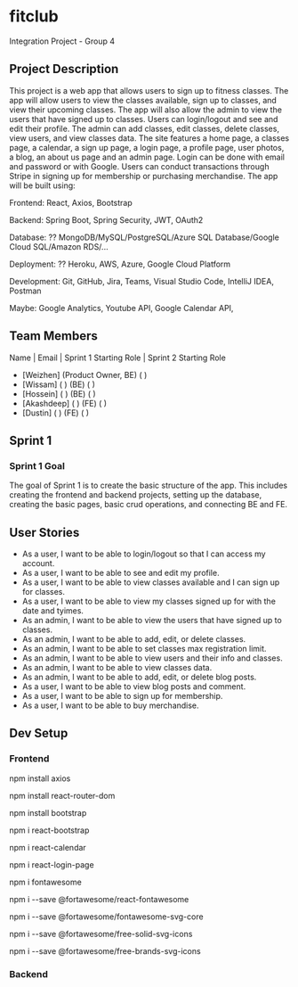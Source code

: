 # fitclub
Integration Project - Group 4

## Project Description

This project is a web app that allows users to sign up to fitness classes. The app will allow users to view the classes available, sign up to classes, and view their upcoming classes. The app will also allow the admin to view the users that have signed up to classes. Users can login/logout and see and edit their profile. The admin can add classes, edit classes, delete classes, view users, and view classes data. The site features a home page, a classes page, a calendar, a sign up page, a login page, a profile page, user photos, a blog, an about us page and an admin page. Login can be done with email and password or with Google. Users can conduct transactions through Stripe in signing up for membership or purchasing merchandise. The app will be built using:

Frontend: React, Axios, Bootstrap

Backend: Spring Boot, Spring Security, JWT, OAuth2

Database: ?? MongoDB/MySQL/PostgreSQL/Azure SQL Database/Google Cloud SQL/Amazon RDS/...

Deployment: ?? Heroku, AWS, Azure, Google Cloud Platform

Development: Git, GitHub, Jira, Teams, Visual Studio Code, IntelliJ IDEA, Postman

Maybe: Google Analytics, Youtube API, Google Calendar API,


## Team Members

Name | Email | Sprint 1 Starting Role | Sprint 2 Starting Role
- [Weizhen]     (Product Owner, BE) ( )
- [Wissam]      ( ) (BE) ( )
- [Hossein]     ( ) (BE) ( )
- [Akashdeep]   ( ) (FE) ( )
- [Dustin]      ( ) (FE) ( )

## Sprint 1

### Sprint 1 Goal

The goal of Sprint 1 is to create the basic structure of the app. This includes creating the frontend and backend projects, setting up the database, creating the basic pages, basic crud operations, and connecting BE and FE.

## User Stories

- As a user, I want to be able to login/logout so that I can access my account.
- As a user, I want to be able to see and edit my profile.
- As a user, I want to be able to view classes available and I can sign up for classes.
- As a user, I want to be able to view my classes signed up for with the date and tyimes.
- As an admin, I want to be able to view the users that have signed up to classes.
- As an admin, I want to be able to add, edit, or delete classes.
- As an admin, I want to be able to set classes max registration limit.
- As an admin, I want to be able to view users and their info and classes.
- As an admin, I want to be able to view classes data.
- As an admin, I want to be able to add, edit, or delete blog posts.
- As a user, I want to be able to view blog posts and comment.
- As a user, I want to be able to sign up for membership.
- As a user, I want to be able to buy merchandise.

## Dev Setup

### Frontend

npm install axios

npm install react-router-dom

npm install bootstrap

npm i react-bootstrap

npm i react-calendar

npm i react-login-page

npm i fontawesome

npm i --save @fortawesome/react-fontawesome

npm i --save @fortawesome/fontawesome-svg-core

npm i --save @fortawesome/free-solid-svg-icons

npm i --save @fortawesome/free-brands-svg-icons


### Backend